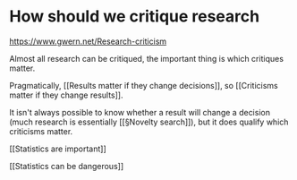 # How should we critique research
https://www.gwern.net/Research-criticism

Almost all research can be critiqued, the important thing is which critiques matter.

Pragmatically, [[Results matter if they change decisions]], so [[Criticisms matter if they change results]].

It isn't always possible to know whether a result will change a decision (much research is essentially [[§Novelty search]]), but it does qualify which criticisms matter.

[[Statistics are important]]

[[Statistics can be dangerous]]

<!-- #service -->

<!-- {BearID:DD473047-C238-40E6-9823-5B600BD9E970-15756-0000130BC0485BDE} -->
